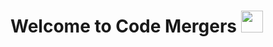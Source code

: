 # Welcome to Code Mergers <img src="https://raw.githubusercontent.com/MartinHeinz/MartinHeinz/master/wave.gif" width="35">


